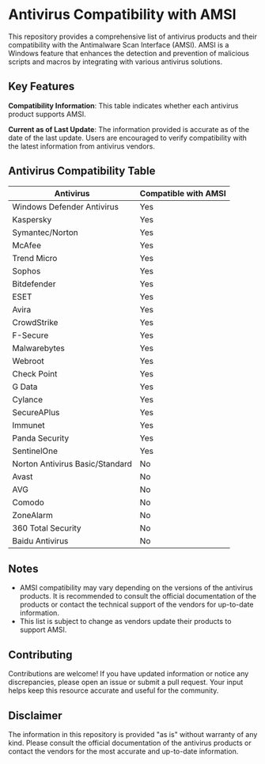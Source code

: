 # Antivirus Compatibility with AMSI

This repository provides a comprehensive list of antivirus products and their compatibility with the Antimalware Scan Interface (AMSI). AMSI is a Windows feature that enhances the detection and prevention of malicious scripts and macros by integrating with various antivirus solutions.

## Key Features

**Compatibility Information**: This table indicates whether each antivirus product supports AMSI.

**Current as of Last Update**: The information provided is accurate as of the date of the last update. Users are encouraged to verify compatibility with the latest information from antivirus vendors.

## Antivirus Compatibility Table

| Antivirus                      | Compatible with AMSI |
|-------------------------------|----------------------|
| Windows Defender Antivirus    | Yes                  |
| Kaspersky                     | Yes                  |
| Symantec/Norton               | Yes                  |
| McAfee                        | Yes                  |
| Trend Micro                   | Yes                  |
| Sophos                        | Yes                  |
| Bitdefender                   | Yes                  |
| ESET                          | Yes                  |
| Avira                         | Yes                  |
| CrowdStrike                   | Yes                  |
| F-Secure                      | Yes                  |
| Malwarebytes                  | Yes                  |
| Webroot                       | Yes                  |
| Check Point                   | Yes                  |
| G Data                        | Yes                  |
| Cylance                       | Yes                  |
| SecureAPlus                   | Yes                  |
| Immunet                       | Yes                  |
| Panda Security                | Yes                  |
| SentinelOne                   | Yes                  |
| Norton Antivirus Basic/Standard | No                 |
| Avast                         | No                   |
| AVG                           | No                   |
| Comodo                        | No                   |
| ZoneAlarm                     | No                   |
| 360 Total Security            | No                   |
| Baidu Antivirus               | No                   |

## Notes

- AMSI compatibility may vary depending on the versions of the antivirus products. It is recommended to consult the official documentation of the products or contact the technical support of the vendors for up-to-date information.
- This list is subject to change as vendors update their products to support AMSI.

## Contributing

Contributions are welcome! If you have updated information or notice any discrepancies, please open an issue or submit a pull request. Your input helps keep this resource accurate and useful for the community.

## Disclaimer

The information in this repository is provided "as is" without warranty of any kind. Please consult the official documentation of the antivirus products or contact the vendors for the most accurate and up-to-date information.
